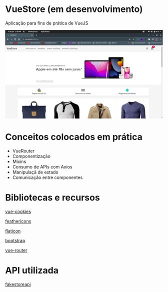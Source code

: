 # VueStore (em desenvolvimento)

Aplicação para fins de prática de VueJS

![preview](./readmefiles/preview.png)


# Conceitos colocados em prática
* VueRouter
* Componentização
* Mixins
* Consumo de APIs com Axios
* Manipulaçã de estado
* Comunicação entre componentes

# Bibliotecas e recursos

[vue-cookies](https://www.npmjs.com/package/vue-cookies)

[feathericons](https://feathericons.com)

[flaticon](https://www.flaticon.com)

[bootstrap](https://getbootstrap.com)

[vue-router](https://router.vuejs.org/)


# API utilizada

[fakestoreapi](https://fakestoreapi.com/docs)
